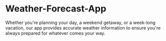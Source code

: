 # Weather-Forecast-App
Whether you're planning your day, a weekend getaway, or a week-long vacation, our app provides accurate  weather information to ensure you're always prepared for whatever comes your way.
